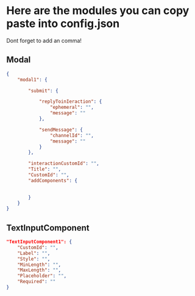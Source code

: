 # Here are the modules you can copy paste into config.json

Dont forget to add an comma!


## Modal

```json
{
    "modal1": {

        "submit": {

            "replyToinIeraction": {
                "ephemeral": "",
                "message": ""
            },

            "sendMessage": {
                "channelId": "",
                "message": ""
            }
        },

        "interactionCustomId": "",
        "Title": "",
        "CustomId": "",
        "addComponents": {

            
        }
    }
}
```


## TextInputComponent

```json
"TextInputComponent1": {
    "CustomId": "",
    "Label": "",
    "Style": "",
    "MinLength": "",
    "MaxLength": "",
    "Placeholder": "",
    "Required": ""
}
```

